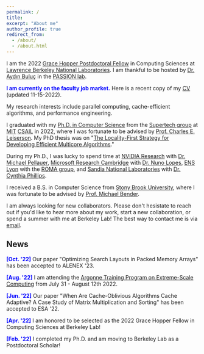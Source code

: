 ```yaml
---
permalink: /
title: 
excerpt: "About me"
author_profile: true
redirect_from: 
  - /about/
  - /about.html
---
```


I am the 2022 [Grace Hopper Postdoctoral Fellow](https://cs.lbl.gov/careers/computing-fellowships/hopper-fellowship/) in Computing Sciences at [Lawrence Berkeley National Laboratories](https://cs.lbl.gov/). I am thankful to be hosted by [Dr. Aydın Buluç](https://people.eecs.berkeley.edu/~aydin/) in the [PASSION lab](https://passion.lbl.gov/).

<span style="color:blue">**I am currently on the faculty job market.**</span> Here is a recent copy of my [CV](https://itshelenxu.github.io/files/CV.pdf) (updated 11-15-2022).

My research interests include parallel computing, cache-efficient algorithms, and performance engineering.

I graduated with my [Ph.D. in Computer Science](https://credentials.mit.edu/certificate/bce7086eacde5e259b95a31ef69cd6ad) from the [Supertech group](http://supertech.mit.edu/) at [MIT](http://web.mit.edu/) [CSAIL](https://www.csail.mit.edu/) in 2022, where I was fortunate to be advised by [Prof. Charles E. Leiserson](http://people.csail.mit.edu/cel/).
My PhD thesis was on "[The Locality-First Strategy for Developing Efficient Multicore Algorithms](https://hdl.handle.net/1721.1/143200)."

During my Ph.D., I was lucky to spend time at [NVIDIA Research](https://www.nvidia.com/en-us/research/) with [Dr. Michael Pellauer](https://research.nvidia.com/person/michael-pellauer), [Microsoft Research Cambridge](https://www.microsoft.com/en-us/research/lab/microsoft-research-cambridge/) with [Dr. Nuno Lopes](https://web.ist.utl.pt/nuno.lopes/), [ENS Lyon](http://www.ens-lyon.fr/) with the [ROMA group](http://www.ens-lyon.fr/LIP/ROMA/), and [Sandia National Laboratories](https://www.sandia.gov/) with [Dr. Cynthia Phillips](https://cfwebprod.sandia.gov/cfdocs/CompResearch/templates/insert/profile.cfm?caphill).

I received a B.S. in Computer Science from [Stony Brook University](https://www.cs.stonybrook.edu/), where I was fortunate to be advised by [Prof. Michael Bender](https://www3.cs.stonybrook.edu/~bender/).


I am always looking for new collaborators. Please don't hesistate to reach out if you'd like to hear more about my work, start a new collaboration, or spend a summer with me at Berkeley Lab! The best way to contact me is via <a href = "mailto: hjxu@lbl.gov">email</a>.

## News
<span style="color:blue">**[Oct. '22]**</span> Our paper "Optimizing Search Layouts in Packed Memory Arrays" has been accepted to ALENEX '23.

<span style="color:blue">**[Aug. '22]**</span> I am attending the [Argonne Training Program on Extreme-Scale Computing](https://extremecomputingtraining.anl.gov/) from July 31 - August 12th 2022.

<span style="color:blue">**[Jun. '22]**</span> Our paper "When Are Cache-Oblivious Algorithms Cache Adaptive? A Case Study of Matrix Multiplication and Sorting" has been accepted to ESA '22.

<span style="color:blue">**[Apr. '22]**</span> I am honored to be selected as the 2022 Grace Hopper Fellow in Computing Sciences at Berkeley Lab!

<span style="color:blue">**[Feb. '22]**</span> I completed my Ph.D. and am moving to Berkeley Lab as a Postdoctoral Scholar!
